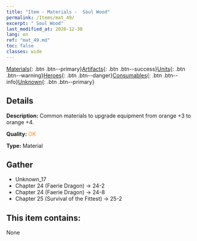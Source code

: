 ```yaml
---
title: "Item - Materials -  Soul Wood"
permalink: /Items/mat_49/
excerpt: " Soul Wood"
last_modified_at: 2020-12-30
lang: en
ref: "mat_49.md"
toc: false
classes: wide
---
```

 [Materials](/Items/){: .btn .btn--primary}[Artifacts](/Items/Artifacts/){: .btn .btn--success}[Units](/Items/Units/){: .btn .btn--warning}[Heroes](/Items/Heroes/){: .btn .btn--danger}[Consumables](/Items/Consumables/){: .btn .btn--info}[Unknown](/Items/Unknown/){: .btn .btn--primary}

## Details
 **Description:** Common materials to upgrade equipment from orange +3 to orange +4.

 **Quality:** <span style="color: #FF8C00">OK</span>

 **Type:** Material

## Gather

*    Unknown_17 
*    Chapter 24 (Faerie Dragon) -> 24-2 
*    Chapter 24 (Faerie Dragon) -> 24-8 
*    Chapter 25 (Survival of the Fittest) -> 25-2 

## This item contains:

  None

